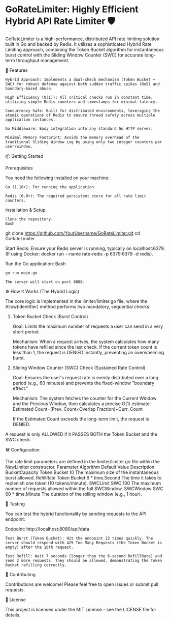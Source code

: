 # GoRateLimiter: Highly Efficient Hybrid API Rate Limiter 🛡️

GoRateLimiter is a high-performance, distributed API rate limiting solution built in Go and backed by Redis. It utilizes a sophisticated Hybrid Rate Limiting approach, combining the Token Bucket algorithm for instantaneous burst control with the Sliding Window Counter (SWC) for accurate long-term throughput management.

🌟 Features

    Hybrid Approach: Implements a dual-check mechanism (Token Bucket + SWC) for robust defense against both sudden traffic spikes (DoS) and boundary-based abuse.

    High Efficiency (O(1)): All critical checks run in constant time, utilizing simple Redis counters and timestamps for minimal latency.

    Concurrency Safe: Built for distributed environments, leveraging the atomic operations of Redis to ensure thread safety across multiple application instances.

    Go Middleware: Easy integration into any standard Go HTTP server.

    Minimal Memory Footprint: Avoids the memory overhead of the traditional Sliding Window Log by using only two integer counters per user/window.

📦 Getting Started

Prerequisites

You need the following installed on your machine:

    Go (1.18+): For running the application.

    Redis (6.0+): The required persistent store for all rate limit counters.

Installation & Setup

    Clone the repository:
    Bash

git clone https://github.com/YourUsername/GoRateLimiter.git
cd GoRateLimiter

Start Redis:
Ensure your Redis server is running, typically on localhost:6379. (If using Docker: docker run --name rate-redis -p 6379:6379 -d redis).

Run the Go application:
Bash

    go run main.go

    The server will start on port 8080.

⚙️ How It Works (The Hybrid Logic)

The core logic is implemented in the limiter/limiter.go file, where the Allow(identifier) method performs two mandatory, sequential checks:

1. Token Bucket Check (Burst Control)

    Goal: Limits the maximum number of requests a user can send in a very short period.

    Mechanism: When a request arrives, the system calculates how many tokens have refilled since the last check. If the current token count is less than 1, the request is DENIED instantly, preventing an overwhelming burst.

2. Sliding Window Counter (SWC) Check (Sustained Rate Control)

    Goal: Ensures the user's request rate is evenly distributed over a long period (e.g., 60 minutes) and prevents the fixed-window "boundary effect."

    Mechanism: The system fetches the counter for the Current Window and the Previous Window, then calculates a precise O(1) estimate:
    Estimated Count=(Prev. Count×Overlap Fraction)+Curr. Count

    If the Estimated Count exceeds the long-term limit, the request is DENIED.

A request is only ALLOWED if it PASSES BOTH the Token Bucket and the SWC check.

🛠️ Configuration

The rate limit parameters are defined in the limiter/limiter.go file within the NewLimiter constructor.
Parameter	Algorithm	Default Value	Description
BucketCapacity	Token Bucket	10	The maximum size of the instantaneous burst allowed.
RefillRate	Token Bucket	6 * time.Second	The time it takes to replenish one token (10 tokens/minute).
SWCLimit	SWC	100	The maximum number of requests allowed within the full SWCWindow.
SWCWindow	SWC	60 * time.Minute	The duration of the rolling window (e.g., 1 hour).

🧪 Testing

You can test the hybrid functionality by sending requests to the API endpoint:

Endpoint: http://localhost:8080/api/data

    Test Burst (Token Bucket): Hit the endpoint 12 times quickly. The server should respond with 429 Too Many Requests (the Token Bucket is empty) after the 10th request.

    Test Refill: Wait 7 seconds (longer than the 6-second RefillRate) and send 2 more requests. They should be allowed, demonstrating the Token Bucket refilling correctly.

🤝 Contributing

Contributions are welcome! Please feel free to open issues or submit pull requests.

📄 License

This project is licensed under the MIT License - see the LICENSE file for details.